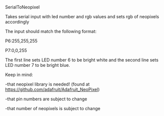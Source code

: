 SerialToNeopixel

Takes serial input with led number and rgb values and sets rgb of neopixels accordingly


The input should match the following format:

P6:255,255,255

P7:0,0,255


The first line sets LED number 6 to be bright white and the second line sets LED number 7 to be bright blue.

Keep in mind:

-that neopixel library is needed! (found at https://github.com/adafruit/Adafruit_NeoPixel)

-that pin numbers are subject to change

-that number of neopixels is subject to change
